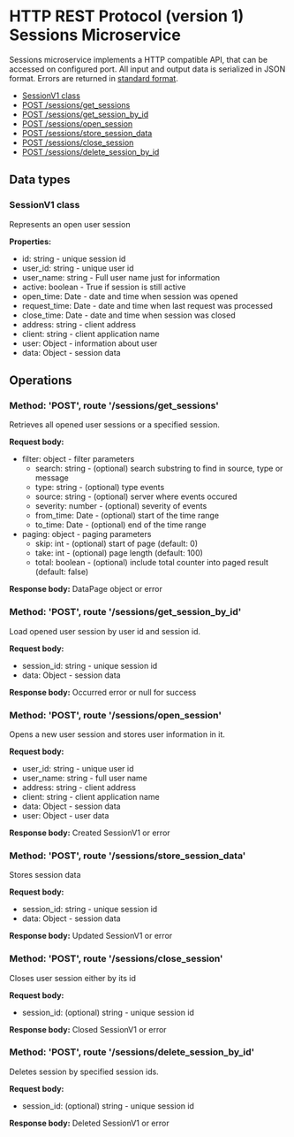 # HTTP REST Protocol (version 1) <br/> Sessions Microservice

Sessions microservice implements a HTTP compatible API, that can be accessed on configured port.
All input and output data is serialized in JSON format. Errors are returned in [standard format]().

* [SessionV1 class](#class1)
* [POST /sessions/get_sessions](#operation1)
* [POST /sessions/get_session_by_id](#operation2)
* [POST /sessions/open_session](#operation3)
* [POST /sessions/store_session_data](#operation4)
* [POST /sessions/close_session](#operation5)
* [POST /sessions/delete_session_by_id](#operation6)

## Data types

### <a name="class1"></a> SessionV1 class

Represents an open user session

**Properties:**
- id: string - unique session id
- user_id: string - unique user id
- user_name: string - Full user name just for information
- active: boolean - True if session is still active
- open_time: Date - date and time when session was opened
- request_time: Date - date and time when last request was processed
- close_time: Date - date and time when session was closed
- address: string - client address
- client: string - client application name
- user: Object - information about user
- data: Object - session data

## Operations

### <a name="operation1"></a> Method: 'POST', route '/sessions/get_sessions'

Retrieves all opened user sessions or a specified session.

**Request body:** 
- filter: object - filter parameters
  - search: string - (optional) search substring to find in source, type or message
  - type: string - (optional) type events
  - source: string - (optional) server where events occured
  - severity: number - (optional) severity of events
  - from_time: Date - (optional) start of the time range
  - to_time: Date - (optional) end of the time range
- paging: object - paging parameters
  - skip: int - (optional) start of page (default: 0)
  - take: int - (optional) page length (default: 100)
  - total: boolean - (optional) include total counter into paged result (default: false)

**Response body:**
DataPage<SessionV1> object or error

### <a name="operation2"></a> Method: 'POST', route '/sessions/get\_session\_by_id'

Load opened user session by user id and session id.

**Request body:**
- session_id: string - unique session id
- data: Object - session data

**Response body:**
Occurred error or null for success

### <a name="operation3"></a> Method: 'POST', route '/sessions/open_session'

Opens a new user session and stores user information in it.

**Request body:**
- user_id: string - unique user id
- user_name: string - full user name
- address: string - client address
- client: string - client application name
- data: Object - session data
- user: Object - user data

**Response body:**
Created SessionV1 or error

### <a name="operation4"></a> Method: 'POST', route '/sessions/store\_session\_data'

Stores session data

**Request body:** 
- session_id: string - unique session id
- data: Object - session data

**Response body:**
Updated SessionV1 or error

### <a name="operation5"></a> Method: 'POST', route '/sessions/close_session'

Closes user session either by its id

**Request body:** 
- session_id: (optional) string - unique session id

**Response body:**
Closed SessionV1 or error


### <a name="operation6"></a> Method: 'POST', route '/sessions/delete\_session\_by_id'

Deletes session by specified session ids.

**Request body:** 
- session_id: (optional) string - unique session id

**Response body:**
Deleted SessionV1 or error
